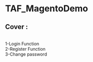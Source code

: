 # TAF_MagentoDemo
<h2>Cover : </h2> <br> 
1-Login Function <br/>
2-Register Function<br/>
3-Change password<br/>
